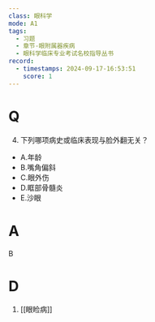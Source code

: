 ```yaml
---
class: 眼科学
mode: A1
tags:
  - 习题
  - 章节-眼附属器疾病
  - 眼科学临床专业考试名校指导丛书
record:
  - timestamps: 2024-09-17-16:53:51
    score: 1
---
```


# Q
4. 下列哪项病史或临床表现与脸外翻无关？  
- A.年龄  
- B.嘴角偏斜  
- C.眼外伤  
- D.眶部骨髓炎  
- E.沙眼
# A
B
# D
1. [[眼睑病]]
